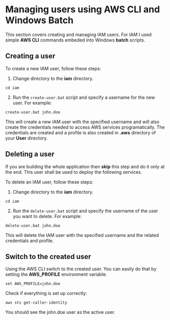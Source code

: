 # Managing users using AWS CLI and Windows Batch

This section covers creating and managing IAM users. For IAM I used simple **AWS CLI** commands embeded into Windows **batch** scripts.

## Creating a user

To create a new IAM user, follow these steps:

1. Change directory to the **iam** directory.
```
cd iam
```

2. Run the `create-user.bat` script and specify a username for the new user. For example:
```
create-user.bat john.doe
```

This will create a new IAM user with the specified username and will also create the credentials needed to access AWS services programatically.
The credentials are created and a profile is also created in **.aws** directory of your **User** directory.

## Deleting a user

If you are building the whole application then **skip** this step and do it only at the end. This user shall be used to deploy the following services.

To delete an IAM user, follow these steps:

1. Change directory to the **iam** directory.
```
cd iam
```

2. Run the `delete-user.bat` script and specify the username of the user you want to delete. For example:
```
delete-user.bat john.doe
```
This will delete the IAM user with the specified username and the related credentials and profile.

## Switch to the created user

Using the AWS CLI switch to the created user. You can easily do that by setting the **AWS_PROFILE** environment variable.
```
set AWS_PROFILE=john.doe
```
Check if everything is set up correctly:
```
aws sts get-caller-identity
```
You should see the john.doe user as the active user.

